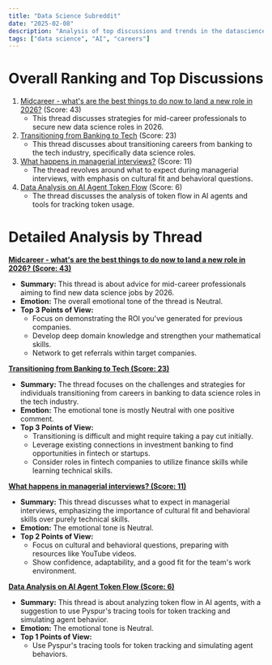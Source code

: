 ```yaml
---
title: "Data Science Subreddit"
date: "2025-02-08"
description: "Analysis of top discussions and trends in the datascience subreddit"
tags: ["data science", "AI", "careers"]
---
```


# Overall Ranking and Top Discussions
1.  [Midcareer - what's are the best things to do now to land a new role in 2026?](https://www.reddit.com/r/datascience/comments/1ikc1wx/midcareer_whats_are_the_best_things_to_do_now_to/) (Score: 43)
    *   This thread discusses strategies for mid-career professionals to secure new data science roles in 2026.
2.  [Transitioning from Banking to Tech](https://www.reddit.com/r/datascience/comments/1iko18x/transitioning_from_banking_to_tech/) (Score: 23)
    *   This thread discusses about transitioning careers from banking to the tech industry, specifically data science roles.
3.  [What happens in managerial interviews?](https://www.reddit.com/r/datascience/comments/1ik6xjh/what_happens_in_managerial_interviews/) (Score: 11)
    *   The thread revolves around what to expect during managerial interviews, with emphasis on cultural fit and behavioral questions.
4.  [Data Analysis on AI Agent Token Flow](https://www.reddit.com/r/datascience/comments/1ikgq0p/data_analysis_on_ai_agent_token_flow/) (Score: 6)
    *   The thread discusses the analysis of token flow in AI agents and tools for tracking token usage.

# Detailed Analysis by Thread
**[Midcareer - what's are the best things to do now to land a new role in 2026? (Score: 43)](https://www.reddit.com/r/datascience/comments/1ikc1wx/midcareer_whats_are_the_best_things_to_do_now_to/)**
*   **Summary:** This thread is about advice for mid-career professionals aiming to find new data science jobs by 2026.
*   **Emotion:** The overall emotional tone of the thread is Neutral.
*   **Top 3 Points of View:**
    *   Focus on demonstrating the ROI you've generated for previous companies.
    *   Develop deep domain knowledge and strengthen your mathematical skills.
    *   Network to get referrals within target companies.

**[Transitioning from Banking to Tech (Score: 23)](https://www.reddit.com/r/datascience/comments/1iko18x/transitioning_from_banking_to_tech/)**
*   **Summary:** The thread focuses on the challenges and strategies for individuals transitioning from careers in banking to data science roles in the tech industry.
*   **Emotion:** The emotional tone is mostly Neutral with one positive comment.
*   **Top 3 Points of View:**
    *   Transitioning is difficult and might require taking a pay cut initially.
    *   Leverage existing connections in investment banking to find opportunities in fintech or startups.
    *   Consider roles in fintech companies to utilize finance skills while learning technical skills.

**[What happens in managerial interviews? (Score: 11)](https://www.reddit.com/r/datascience/comments/1ik6xjh/what_happens_in_managerial_interviews/)**
*   **Summary:** This thread discusses what to expect in managerial interviews, emphasizing the importance of cultural fit and behavioral skills over purely technical skills.
*   **Emotion:** The emotional tone is Neutral.
*   **Top 2 Points of View:**
    *   Focus on cultural and behavioral questions, preparing with resources like YouTube videos.
    *   Show confidence, adaptability, and a good fit for the team's work environment.

**[Data Analysis on AI Agent Token Flow (Score: 6)](https://www.reddit.com/r/datascience/comments/1ikgq0p/data_analysis_on_ai_agent_token_flow/)**
*   **Summary:** This thread is about analyzing token flow in AI agents, with a suggestion to use Pyspur's tracing tools for token tracking and simulating agent behavior.
*   **Emotion:** The emotional tone is Neutral.
*   **Top 1 Points of View:**
    *   Use Pyspur's tracing tools for token tracking and simulating agent behaviors.
